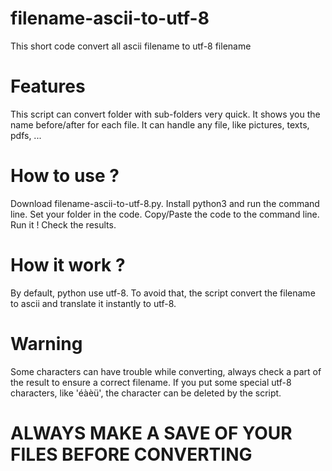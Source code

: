 # filename-ascii-to-utf-8
This short code convert all ascii filename to utf-8 filename

# Features
This script can convert folder with sub-folders very quick.
It shows you the name before/after for each file.
It can handle any file, like pictures, texts, pdfs, ...

# How to use ?
Download filename-ascii-to-utf-8.py.
Install python3 and run the command line.
Set your folder in the code.
Copy/Paste the code to the command line.
Run it !
Check the results.

# How it work ?
By default, python use utf-8. To avoid that, the script convert the filename to ascii and translate it instantly to utf-8.

# Warning
Some characters can have trouble while converting, always check a part of the result to ensure a correct filename.
If you put some special utf-8 characters, like 'éàèü', the character can be deleted by the script.

# ALWAYS MAKE A SAVE OF YOUR FILES BEFORE CONVERTING
